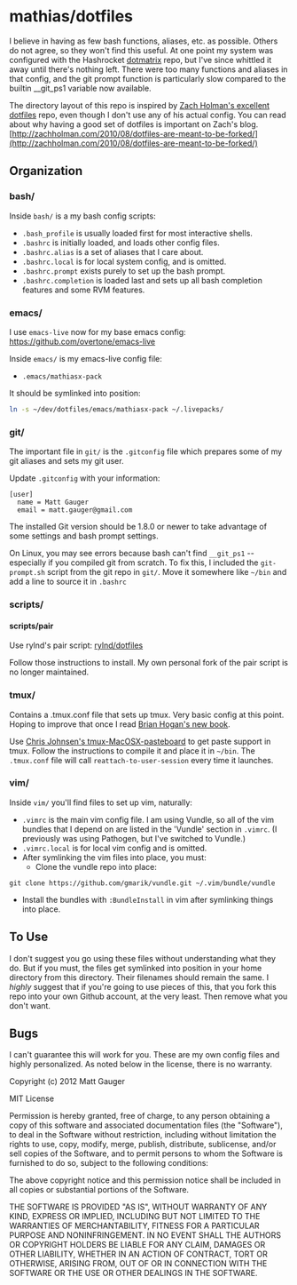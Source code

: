 mathias/dotfiles
================

I believe in having as few bash functions, aliases, etc. as possible. Others do not agree, so they won't find this useful. At one point my system was configured with the Hashrocket [dotmatrix](https://github.com/hashrocket/dotmatrix) repo, but I've since whittled it away until there's nothing left. There were too many functions and aliases in that config, and the git prompt function is particularly slow compared to the builtin __git_ps1 variable now available.

The directory layout of this repo is inspired by [Zach Holman's excellent dotfiles](https://github.com/holman/dotfiles) repo, even though I don't use any of his actual config. You can read about why having a good set of dotfiles is important on Zach's blog. [http://zachholman.com/2010/08/dotfiles-are-meant-to-be-forked/](http://zachholman.com/2010/08/dotfiles-are-meant-to-be-forked/)

Organization
------------

### bash/

Inside `bash/` is a my bash config scripts:

* `.bash_profile` is usually loaded first for most interactive shells.
* `.bashrc` is initially loaded, and loads other config files.
* `.bashrc.alias` is a set of aliases that I care about.
* `.bashrc.local` is for local system config, and is omitted.
* `.bashrc.prompt` exists purely to set up the bash prompt.
* `.bashrc.completion` is loaded last and sets up all bash completion features and some RVM features.

<!--Note: If you're having trouble with the prompt and the __git_ps1 function, read this excellent blog post to get git-completion working: [http://blog.jasonmeridth.com/2010/05/22/git-ps1.html](http://blog.jasonmeridth.com/2010/05/22/git-ps1.html)-->

### emacs/

I use `emacs-live` now for my base emacs config: https://github.com/overtone/emacs-live

Inside `emacs/` is my emacs-live config file:

* `.emacs/mathiasx-pack`

It should be symlinked into position:

```bash
ln -s ~/dev/dotfiles/emacs/mathiasx-pack ~/.livepacks/
```

### git/

The important file in `git/` is the `.gitconfig` file which prepares some of my git aliases and sets my git user.

Update `.gitconfig` with your information:

```
[user]
  name = Matt Gauger
  email = matt.gauger@gmail.com
```

The installed Git version should be 1.8.0 or newer to take advantage of some settings and bash prompt settings.

On Linux, you may see errors because bash can't find `__git_ps1` -- especially if you compiled git from scratch. To fix this, I included the `git-prompt.sh` script from the git repo in `git/`. Move it somewhere like `~/bin` and add a line to source it in `.bashrc`

### scripts/

#### scripts/pair

Use rylnd's pair script: [rylnd/dotfiles](https://github.com/rylnd/dotfiles)

Follow those instructions to install. My own personal fork of the pair script is no longer maintained.

### tmux/

Contains a .tmux.conf file that sets up tmux. Very basic config at this point. Hoping to improve that once I read [Brian Hogan's new book](http://pragprog.com/book/bhtmux/tmux).

Use [Chris Johnsen's tmux-MacOSX-pasteboard](https://github.com/ChrisJohnsen/tmux-MacOSX-pasteboard) to get paste support in tmux. Follow the instructions to compile it and place it in `~/bin`. The `.tmux.conf` file will call `reattach-to-user-session` every time it launches.

### vim/

Inside `vim/` you'll find files to set up vim, naturally:

* `.vimrc` is the main vim config file. I am using Vundle, so all of the vim bundles that I depend on are listed in the 'Vundle' section in `.vimrc`. (I previously was using Pathogen, but I've switched to Vundle.)
* `.vimrc.local` is for local vim config and is omitted.
* After symlinking the vim files into place, you must:
  * Clone the vundle repo into place:
```
git clone https://github.com/gmarik/vundle.git ~/.vim/bundle/vundle
```
  * Install the bundles with `:BundleInstall` in vim after symlinking things into place.

To Use
------

I don't suggest you go using these files without understanding what they do. But if you must, the files get symlinked into position in your home directory from this directory. Their filenames should remain the same. I *highly* suggest that if you're going to use pieces of this, that you fork this repo into your own Github account, at the very least. Then remove what you don't want.

Bugs
----

I can't guarantee this will work for you. These are my own config files and highly personalized. As noted below in the license, there is no warranty.

Copyright (c) 2012 Matt Gauger

MIT License

Permission is hereby granted, free of charge, to any person obtaining
a copy of this software and associated documentation files (the
"Software"), to deal in the Software without restriction, including
without limitation the rights to use, copy, modify, merge, publish,
distribute, sublicense, and/or sell copies of the Software, and to
permit persons to whom the Software is furnished to do so, subject to
the following conditions:

The above copyright notice and this permission notice shall be
included in all copies or substantial portions of the Software.

THE SOFTWARE IS PROVIDED "AS IS", WITHOUT WARRANTY OF ANY KIND,
EXPRESS OR IMPLIED, INCLUDING BUT NOT LIMITED TO THE WARRANTIES OF
MERCHANTABILITY, FITNESS FOR A PARTICULAR PURPOSE AND
NONINFRINGEMENT. IN NO EVENT SHALL THE AUTHORS OR COPYRIGHT HOLDERS BE
LIABLE FOR ANY CLAIM, DAMAGES OR OTHER LIABILITY, WHETHER IN AN ACTION
OF CONTRACT, TORT OR OTHERWISE, ARISING FROM, OUT OF OR IN CONNECTION
WITH THE SOFTWARE OR THE USE OR OTHER DEALINGS IN THE SOFTWARE.

